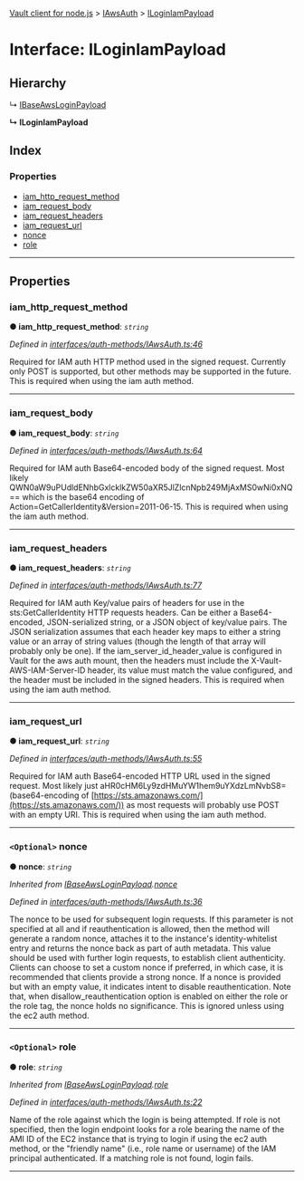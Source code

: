 [Vault client for node.js](../README.md) > [IAwsAuth](../modules/iawsauth.md) > [ILoginIamPayload](../interfaces/iawsauth.iloginiampayload.md)

# Interface: ILoginIamPayload

## Hierarchy

↳  [IBaseAwsLoginPayload](iawsauth.ibaseawsloginpayload.md)

**↳ ILoginIamPayload**

## Index

### Properties

* [iam_http_request_method](iawsauth.iloginiampayload.md#iam_http_request_method)
* [iam_request_body](iawsauth.iloginiampayload.md#iam_request_body)
* [iam_request_headers](iawsauth.iloginiampayload.md#iam_request_headers)
* [iam_request_url](iawsauth.iloginiampayload.md#iam_request_url)
* [nonce](iawsauth.iloginiampayload.md#nonce)
* [role](iawsauth.iloginiampayload.md#role)

---

## Properties

<a id="iam_http_request_method"></a>

###  iam_http_request_method

**● iam_http_request_method**: *`string`*

*Defined in [interfaces/auth-methods/IAwsAuth.ts:46](https://github.com/theogravity/vault-tacular/blob/fa3cc87/src/interfaces/auth-methods/IAwsAuth.ts#L46)*

Required for IAM auth HTTP method used in the signed request. Currently only POST is supported, but other methods may be supported in the future. This is required when using the iam auth method.

___
<a id="iam_request_body"></a>

###  iam_request_body

**● iam_request_body**: *`string`*

*Defined in [interfaces/auth-methods/IAwsAuth.ts:64](https://github.com/theogravity/vault-tacular/blob/fa3cc87/src/interfaces/auth-methods/IAwsAuth.ts#L64)*

Required for IAM auth Base64-encoded body of the signed request. Most likely QWN0aW9uPUdldENhbGxlcklkZW50aXR5JlZlcnNpb249MjAxMS0wNi0xNQ== which is the base64 encoding of Action=GetCallerIdentity&Version=2011-06-15. This is required when using the iam auth method.

___
<a id="iam_request_headers"></a>

###  iam_request_headers

**● iam_request_headers**: *`string`*

*Defined in [interfaces/auth-methods/IAwsAuth.ts:77](https://github.com/theogravity/vault-tacular/blob/fa3cc87/src/interfaces/auth-methods/IAwsAuth.ts#L77)*

Required for IAM auth Key/value pairs of headers for use in the sts:GetCallerIdentity HTTP requests headers. Can be either a Base64-encoded, JSON-serialized string, or a JSON object of key/value pairs. The JSON serialization assumes that each header key maps to either a string value or an array of string values (though the length of that array will probably only be one). If the iam\_server\_id\_header\_value is configured in Vault for the aws auth mount, then the headers must include the X-Vault-AWS-IAM-Server-ID header, its value must match the value configured, and the header must be included in the signed headers. This is required when using the iam auth method.

___
<a id="iam_request_url"></a>

###  iam_request_url

**● iam_request_url**: *`string`*

*Defined in [interfaces/auth-methods/IAwsAuth.ts:55](https://github.com/theogravity/vault-tacular/blob/fa3cc87/src/interfaces/auth-methods/IAwsAuth.ts#L55)*

Required for IAM auth Base64-encoded HTTP URL used in the signed request. Most likely just aHR0cHM6Ly9zdHMuYW1hem9uYXdzLmNvbS8= (base64-encoding of [https://sts.amazonaws.com/](https://sts.amazonaws.com/)) as most requests will probably use POST with an empty URI. This is required when using the iam auth method.

___
<a id="nonce"></a>

### `<Optional>` nonce

**● nonce**: *`string`*

*Inherited from [IBaseAwsLoginPayload](iawsauth.ibaseawsloginpayload.md).[nonce](iawsauth.ibaseawsloginpayload.md#nonce)*

*Defined in [interfaces/auth-methods/IAwsAuth.ts:36](https://github.com/theogravity/vault-tacular/blob/fa3cc87/src/interfaces/auth-methods/IAwsAuth.ts#L36)*

The nonce to be used for subsequent login requests. If this parameter is not specified at all and if reauthentication is allowed, then the method will generate a random nonce, attaches it to the instance's identity-whitelist entry and returns the nonce back as part of auth metadata. This value should be used with further login requests, to establish client authenticity. Clients can choose to set a custom nonce if preferred, in which case, it is recommended that clients provide a strong nonce. If a nonce is provided but with an empty value, it indicates intent to disable reauthentication. Note that, when disallow\_reauthentication option is enabled on either the role or the role tag, the nonce holds no significance. This is ignored unless using the ec2 auth method.

___
<a id="role"></a>

### `<Optional>` role

**● role**: *`string`*

*Inherited from [IBaseAwsLoginPayload](iawsauth.ibaseawsloginpayload.md).[role](iawsauth.ibaseawsloginpayload.md#role)*

*Defined in [interfaces/auth-methods/IAwsAuth.ts:22](https://github.com/theogravity/vault-tacular/blob/fa3cc87/src/interfaces/auth-methods/IAwsAuth.ts#L22)*

Name of the role against which the login is being attempted. If role is not specified, then the login endpoint looks for a role bearing the name of the AMI ID of the EC2 instance that is trying to login if using the ec2 auth method, or the "friendly name" (i.e., role name or username) of the IAM principal authenticated. If a matching role is not found, login fails.

___

